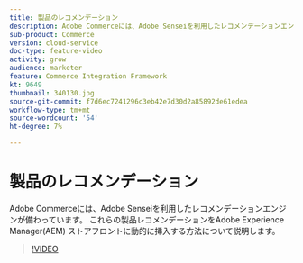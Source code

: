 ```yaml
---
title: 製品のレコメンデーション
description: Adobe Commerceには、Adobe Senseiを利用したレコメンデーションエンジンが備わっています。 これらの製品レコメンデーションをAdobe Experience Manager(AEM) ストアフロントに動的に挿入する方法について説明します。
sub-product: Commerce
version: cloud-service
doc-type: feature-video
activity: grow
audience: marketer
feature: Commerce Integration Framework
kt: 9649
thumbnail: 340130.jpg
source-git-commit: f7d6ec7241296c3eb42e7d30d2a85892de61edea
workflow-type: tm+mt
source-wordcount: '54'
ht-degree: 7%

---
```


# 製品のレコメンデーション

Adobe Commerceには、Adobe Senseiを利用したレコメンデーションエンジンが備わっています。 これらの製品レコメンデーションをAdobe Experience Manager(AEM) ストアフロントに動的に挿入する方法について説明します。

>[!VIDEO](https://video.tv.adobe.com/v/340130/?learn=on)

